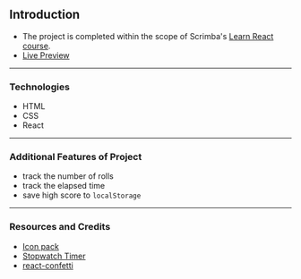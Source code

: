 ## Introduction
- The project is completed within the scope of Scrimba's [Learn React course](https://scrimba.com/learn/learnreact/tenzies-project-intro-cof0d44bfad1fb88293fdc9d1).  
- [Live Preview](https://talipakcelik.github.io/tenzies-game/)

---
### Technologies
- HTML
- CSS
- React
---
### Additional Features of Project
- track the number of rolls
- track the elapsed time
- save high score to `localStorage`




---
### Resources and Credits
- [Icon pack](https://icones.js.org/)
- [Stopwatch Timer](https://www.code-boost.com/video/how-to-build-a-react-stopwatch-timer/)
- [react-confetti](https://www.npmjs.com/package/react-confetti)
